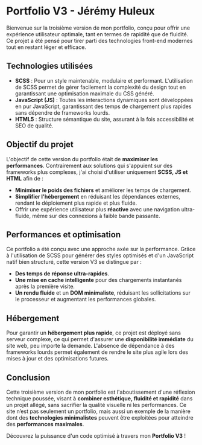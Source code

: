 # Portfolio V3 - Jérémy Huleux

Bienvenue sur la troisième version de mon portfolio, conçu pour offrir une expérience utilisateur optimale, tant en termes de rapidité que de fluidité. Ce projet a été pensé pour tirer parti des technologies front-end modernes tout en restant léger et efficace.

## Technologies utilisées

- **SCSS** : Pour un style maintenable, modulaire et performant. L'utilisation de SCSS permet de gérer facilement la complexité du design tout en garantissant une optimisation maximale du CSS généré.
- **JavaScript (JS)** : Toutes les interactions dynamiques sont développées en pur JavaScript, garantissant des temps de chargement plus rapides sans dépendre de frameworks lourds.
- **HTML5** : Structure sémantique du site, assurant à la fois accessibilité et SEO de qualité.

## Objectif du projet

L'objectif de cette version du portfolio était de **maximiser les performances**. Contrairement aux solutions qui s'appuient sur des frameworks plus complexes, j'ai choisi d'utiliser uniquement **SCSS, JS et HTML** afin de :
- **Minimiser le poids des fichiers** et améliorer les temps de chargement.
- **Simplifier l'hébergement** en réduisant les dépendances externes, rendant le déploiement plus rapide et plus fluide.
- Offrir une expérience utilisateur plus **réactive** avec une navigation ultra-fluide, même sur des connexions à faible bande passante.

## Performances et optimisation

Ce portfolio a été conçu avec une approche axée sur la performance. Grâce à l'utilisation de SCSS pour générer des styles optimisés et d'un JavaScript natif bien structuré, cette version V3 se distingue par :
- **Des temps de réponse ultra-rapides**.
- **Une mise en cache intelligente** pour des chargements instantanés après la première visite.
- **Un rendu fluide** et un **DOM minimaliste**, réduisant les sollicitations sur le processeur et augmentant les performances globales.

## Hébergement

Pour garantir un **hébergement plus rapide**, ce projet est déployé sans serveur complexe, ce qui permet d'assurer une **disponibilité immédiate** du site web, peu importe la demande. L'absence de dépendance à des frameworks lourds permet également de rendre le site plus agile lors des mises à jour et des optimisations futures.

## Conclusion

Cette troisième version de mon portfolio est l'aboutissement d'une réflexion technique poussée, visant à **combiner esthétique, fluidité et rapidité** dans un projet allégé, sans sacrifier la qualité visuelle ni les performances. Ce site n’est pas seulement un portfolio, mais aussi un exemple de la manière dont des **technologies minimalistes** peuvent être exploitées pour atteindre des **performances maximales**.

Découvrez la puissance d'un code optimisé à travers mon **Portfolio V3** !
